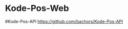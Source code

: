 # Kode-Pos-Web

#Kode-Pos-API
<a href="https://github.com/bachors/Kode-Pos-API">https://github.com/bachors/Kode-Pos-API</a>

